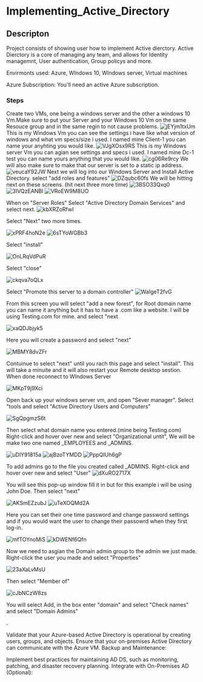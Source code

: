 # Implementing_Active_Directory
## Descripton
Project consists of showing user how to implement Active dierctory.
Active Dierctory is a core of managing any team, and allows for Identity managemnt, User authentication, Group policys and more. 

Envirmonts used: Azure, WIndows 10, WIndows server, Virtual machines

Azure Subscription: You'll need an active Azure subscription.
### Steps
Create two VMs, one being a windows server and the other a windows 10 Vm.Make sure to put your Server and your Windows 10 Vm on the same Resouce group and in the same regin to not cause problems.
![jEYjm1txUm](https://github.com/JustinTHewitt/Implementing_Active_Directory/assets/146316539/460fc7ee-d72c-41ff-847e-0f17004da97c)
This is my Windows Vm you can see the settings i have like what version of windows and what vm specs/size i used. I named mine Client-1 you can name your anyhting you would like. 
![VJgXOsx9RS](https://github.com/JustinTHewitt/Implementing_Active_Directory/assets/146316539/33372909-6a24-43c2-8141-b373e5de0358)
This is my Windows server Vm you can agian see settings and specs i used. I named mine Dc-1 test you can name yours anything that you would like. 
![cg06Re9rcy](https://github.com/JustinTHewitt/Implementing_Active_Directory/assets/146316539/8b238967-970d-4d9c-a5fb-a0a3cf2aca13)
 We will also make sure to make that our server is set to a static ip address.
![veucaY92JW](https://github.com/JustinTHewitt/Implementing_Active_Directory/assets/146316539/7970d69b-12ed-4dda-b83f-ab898a7aee67)
 Next we will log into our Windows Server and Install Active Directory. select "add roles and features"
![DZqubc60fs](https://github.com/JustinTHewitt/Implementing_Active_Directory/assets/146316539/b4e975a3-49bf-482f-a96a-a2c287578e54)
We will be hitting next on these screens. (hit next three more time)
![3BSO33Qxq0](https://github.com/JustinTHewitt/Implementing_Active_Directory/assets/146316539/e2ec20b1-b7a5-480b-95a8-0a9ed7d450f8)
![3IVQzEANBl](https://github.com/JustinTHewitt/Implementing_Active_Directory/assets/146316539/87036e00-8c6d-4f8a-a3ca-1dbed60b414a)
![VRoEW9M8UO](https://github.com/JustinTHewitt/Implementing_Active_Directory/assets/146316539/dc6965c5-6a13-4d81-8405-05d9d5a5fe36)

When on "Server Roles" Select "Active Directory Domain Services" and select next. 
![kbXRZoRfwI](https://github.com/JustinTHewitt/Implementing_Active_Directory/assets/146316539/0dcf4ee0-867f-4010-bb1d-c50659695939)

Select "Next" two more times.

![xPRF4hoN2e](https://github.com/JustinTHewitt/Implementing_Active_Directory/assets/146316539/2da27593-5c5b-423b-a079-ecd317e3dfd1)
![6sTYoWGBb3](https://github.com/JustinTHewitt/Implementing_Active_Directory/assets/146316539/a8e78e7c-d555-4880-8abd-59e9e11f7899)

Select "install"

![OnLRqVdPuR](https://github.com/JustinTHewitt/Implementing_Active_Directory/assets/146316539/b81e46ad-869e-4c8b-a8f9-0bd3e5febb92)

Select "close"

![ckqva7oQLx](https://github.com/JustinTHewitt/Implementing_Active_Directory/assets/146316539/18a2ef89-902d-4fe1-b224-bc20ddccd420)

Select "Promote this server to a domain controller"
![WaIgeT2fvG](https://github.com/JustinTHewitt/Implementing_Active_Directory/assets/146316539/26a843f9-6103-4847-ac6d-367a98091b27)

From this screen you will select "add a new forest", for Root domain name you can name it anything but it has to have a .com like a website. I will be using Testing.com for mine. and select "next

![xaQDJbjyk5](https://github.com/JustinTHewitt/Implementing_Active_Directory/assets/146316539/ab98067e-570a-4bf7-97bd-86a3e86cb268)

Here you will create a password and select "next"

![MBMY8dvZFr](https://github.com/JustinTHewitt/Implementing_Active_Directory/assets/146316539/a62ddfb1-2ce4-45dc-a355-c127f50e28c3)

Contuinue to select "next" until you rach this page and select "install". This will take a minuite and it will also restart your Remote desktop sestion. When done reconnect to WIndows Server 

![MKpT9j9Xci](https://github.com/JustinTHewitt/Implementing_Active_Directory/assets/146316539/7073c9dc-e857-477a-83cd-56f2f0d865cc)

Open back up your windows server vm, and open "Sever manager". Select "tools and select "Active Directory Users and Computers"

![SgQpgmzS6t](https://github.com/JustinTHewitt/Implementing_Active_Directory/assets/146316539/31a0f71c-f2ff-40e9-8e9f-143c273ad906)

Then select what domain name you entered.(mine being Testing.com) Right-click and hover over new and select "Organizational untit", We will be make two one named _EMPLOYEES and _ADMINS.

![uDlY91815a](https://github.com/JustinTHewitt/Implementing_Active_Directory/assets/146316539/0f63f52d-f85c-4186-84e7-4466b05865fd)
![ajBzoTYMDD](https://github.com/JustinTHewitt/Implementing_Active_Directory/assets/146316539/717d1096-d0a1-40a5-9d59-8d47ebc13e99)
![PppQIUh6gP](https://github.com/JustinTHewitt/Implementing_Active_Directory/assets/146316539/4e39bab4-8765-4d1d-bcf8-bab25923ac9b)

To add admins go to the file you created called _ADMINS. Right-click and hover over new and select "User"
![dXuRO2717X](https://github.com/JustinTHewitt/Implementing_Active_Directory/assets/146316539/efa8977b-576a-4a34-9737-be094da04211)

You will see this pop-up window fill it in but for this example i will be using John Doe. Then select "next"

![AKSmEZzubJ](https://github.com/JustinTHewitt/Implementing_Active_Directory/assets/146316539/aecaf9a8-be78-45fc-969d-4c8e7d4c9ed9)
![uTeXOQMd2A](https://github.com/JustinTHewitt/Implementing_Active_Directory/assets/146316539/04b27f62-d2ba-48be-99fe-727b6dbe0593)

Here you can set their one time password and change password settings and if you would want the user to change their passowrd when they first log-in. 

![mfTOYnoMiS](https://github.com/JustinTHewitt/Implementing_Active_Directory/assets/146316539/b14a063a-3f9f-4eba-a0b3-16cd4cf79801)
![kDWENf6Qfn](https://github.com/JustinTHewitt/Implementing_Active_Directory/assets/146316539/c5d0b93c-8f02-45e3-8da9-479d68d9ef21)

Now we need to asgian the Domain admin group to the admin we just made. Right-click the user you made and select "Properties" 

![23aXaLvMsU](https://github.com/JustinTHewitt/Implementing_Active_Directory/assets/146316539/225f6f52-2ff6-48b5-9d2b-353d2dac13c1)

Then select "Member of"

![cJbNCzW8zs](https://github.com/JustinTHewitt/Implementing_Active_Directory/assets/146316539/b2689074-d7c3-459a-a06d-e057692212a3)

You will select Add, in the box enter "domain" and select "Check names" and select "Domain Admins"


.











Validate that your Azure-based Active Directory is operational by creating users, groups, and objects.
Ensure that your on-premises Active Directory can communicate with the Azure VM.
Backup and Maintenance:


Implement best practices for maintaining AD DS, such as monitoring, patching, and disaster recovery planning.
Integrate with On-Premises AD (Optional):
